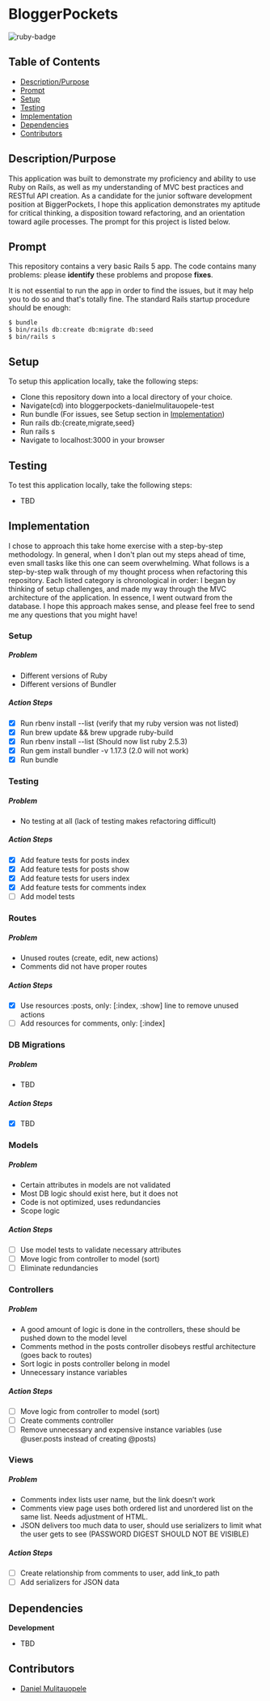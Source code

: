 # BloggerPockets
<img src="https://img.shields.io/badge/ruby%20-v2.4.1-brightgreen.svg" title="ruby-badge">

## Table of Contents

* [Description/Purpose](#descriptionpurpose)
* [Prompt](#prompt)
* [Setup](#setup)
* [Testing](#testing)
* [Implementation](#implementation)
* [Dependencies](#dependencies)
* [Contributors](#contributors)

## Description/Purpose

This application was built to demonstrate my proficiency and ability to use Ruby on Rails, as well
as my understanding of MVC best practices and RESTful API creation. As a candidate for the junior
software development position at BiggerPockets, I hope this application demonstrates my aptitude for critical thinking, a disposition toward refactoring, and an orientation toward agile processes. The prompt for this project is listed below.

## Prompt

This repository contains a very basic Rails 5 app.
The code contains many problems: please **identify** these problems and propose **fixes**.

It is not essential to run the app in order to find the issues, but it may help you to do so and that's totally fine. The standard Rails startup procedure should be enough:

````
$ bundle
$ bin/rails db:create db:migrate db:seed
$ bin/rails s
````

## Setup

To setup this application locally, take the following steps:

* Clone this repository down into a local directory of your choice.
* Navigate(cd) into bloggerpockets-danielmulitauopele-test
* Run bundle (For issues, see Setup section in [Implementation](#implementation))
* Run rails db:{create,migrate,seed}
* Run rails s
* Navigate to localhost:3000 in your browser

## Testing

To test this application locally, take the following steps:

* TBD

## Implementation

I chose to approach this take home exercise with a step-by-step methodology. In general, when I don't plan out my steps ahead of time, even small tasks like this one can seem overwhelming. What follows is a step-by-step walk through of my thought process when refactoring this repository. Each listed category is chronological in order: I began by thinking of setup challenges, and made my way through the MVC architecture of the application. In essence, I went outward from the database. I hope this approach makes sense, and please feel free to send me any questions that you might have!


### Setup

##### Problem

* Different versions of Ruby
* Different versions of Bundler

##### Action Steps

- [X] Run rbenv install --list (verify that my ruby version was not listed)
- [X] Run brew update && brew upgrade ruby-build
- [X] Run rbenv install --list (Should now list ruby 2.5.3)
- [X] Run gem install bundler -v 1.17.3 (2.0 will not work)
- [X] Run bundle

### Testing

##### Problem

* No testing at all (lack of testing makes refactoring difficult)

##### Action Steps

- [X] Add feature tests for posts index
- [X] Add feature tests for posts show
- [X] Add feature tests for users index
- [X] Add feature tests for comments index
- [ ] Add model tests

### Routes

##### Problem

* Unused routes (create, edit, new actions)
* Comments did not have proper routes

##### Action Steps

- [X] Use resources :posts, only: [:index, :show] line to remove unused actions
- [ ] Add resources for comments, only: [:index]

### DB Migrations

##### Problem

* TBD

##### Action Steps

- [X] TBD

### Models

##### Problem

* Certain attributes in models are not validated
* Most DB logic should exist here, but it does not
* Code is not optimized, uses redundancies
* Scope logic

##### Action Steps

- [ ] Use model tests to validate necessary attributes
- [ ] Move logic from controller to model (sort)
- [ ] Eliminate redundancies

### Controllers

##### Problem

* A good amount of logic is done in the controllers, these should be pushed down to the model level
* Comments method in the posts controller disobeys restful architecture (goes back to routes)
* Sort logic in posts controller belong in model
* Unnecessary instance variables

##### Action Steps

- [ ] Move logic from controller to model (sort)
- [ ] Create comments controller
- [ ] Remove unnecessary and expensive instance variables (use @user.posts instead of creating @posts)

### Views

##### Problem

* Comments index lists user name, but the link doesn’t work
* Comments view page uses both ordered list and unordered list on the same list. Needs adjustment of HTML. 
* JSON delivers too much data to user, should use serializers to limit what the user gets to see (PASSWORD DIGEST SHOULD NOT BE VISIBLE)


##### Action Steps

- [ ] Create relationship from comments to user, add link_to path
- [ ] Add serializers for JSON data

## Dependencies

**Development**

* TBD

## Contributors

* [Daniel Mulitauopele](https://github.com/DanielMulitauopele)
